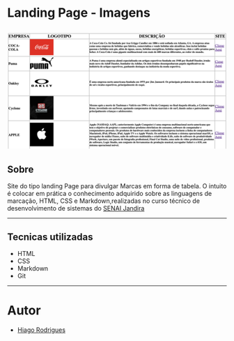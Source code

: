 # Landing Page - Imagens

![alt text](image.png)
---
## Sobre
Site do tipo landing Page para divulgar Marcas em forma de tabela.
O intuito é colocar em prática o conhecimento adquirido sobre as linguagens de marcação, HTML, CSS e Markdown,realizadas no curso técnico de desenvolvimento de sistemas do [SENAI Jandira](https://sp.senai.br/unidade/jandira/)

---

## Tecnicas utilizadas
- HTML
- CSS
- Markdown
- Git

---

# Autor
- [Hiago Rodrigues](https://www.linkedin.com/in/hiago-rodrigues-ortolan-8a3507327/)
